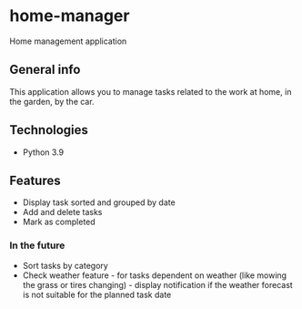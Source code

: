 # home-manager
Home management application

## General info

This application allows you to manage tasks related to the work at home, in the garden, by the car.

## Technologies 
* Python 3.9

## Features
* Display task sorted and grouped by date
* Add and delete tasks
* Mark as completed

### In the future
* Sort tasks by category 
* Check weather feature - for tasks dependent on weather (like mowing the grass or tires changing) - display notification if the weather forecast is not suitable for the planned task date

